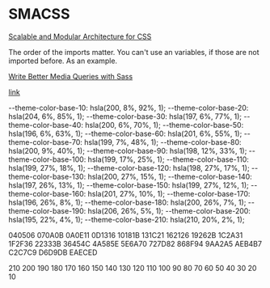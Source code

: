 # SMACSS

[Scalable and Modular Architecture for CSS](http://smacss.com/)

The order of the imports matter.
You can't use an variables, if those are not imported before. As an example.

[Write Better Media Queries with Sass](https://davidwalsh.name/write-media-queries-sass)

[link](https://css-tricks.com/approaches-media-queries-sass/)

--theme-color-base-10: hsla(200, 8%, 92%, 1);
--theme-color-base-20: hsla(204, 6%, 85%, 1);
--theme-color-base-30: hsla(197, 6%, 77%, 1);
--theme-color-base-40: hsla(200, 6%, 70%, 1);
--theme-color-base-50: hsla(196, 6%, 63%, 1);
--theme-color-base-60: hsla(201, 6%, 55%, 1);
--theme-color-base-70: hsla(199, 7%, 48%, 1);
--theme-color-base-80: hsla(200, 9%, 40%, 1);
--theme-color-base-90: hsla(198, 12%, 33%, 1);
--theme-color-base-100: hsla(199, 17%, 25%, 1);
--theme-color-base-110: hsla(199, 27%, 18%, 1);
--theme-color-base-120: hsla(198, 27%, 17%, 1);
--theme-color-base-130: hsla(200, 27%, 15%, 1);
--theme-color-base-140: hsla(197, 26%, 13%, 1);
--theme-color-base-150: hsla(199, 27%, 12%, 1);
--theme-color-base-160: hsla(201, 27%, 10%, 1);
--theme-color-base-170: hsla(196, 26%, 8%, 1);
--theme-color-base-180: hsla(200, 26%, 7%, 1);
--theme-color-base-190: hsla(206, 26%, 5%, 1);
--theme-color-base-200: hsla(195, 22%, 4%, 1);
--theme-color-base-210: hsla(210, 20%, 2%, 1);

040506
070A0B
0A0E11
0D1316
10181B
131C21
162126
19262B
1C2A31
1F2F36
22333B
36454C
4A585E
5E6A70
727D82
868F94
9AA2A5
AEB4B7
C2C7C9
D6D9DB
EAECED

210
200
190
180
170
160
150
140
130
120
110
100
90
80
70
60
50
40
30
20
10
